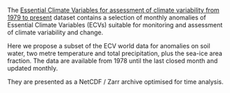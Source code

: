 The [Essential Climate Variables for assessment of climate variability from 1979 to present](https://confluence.ecmwf.int/display/CKB/Essential+Climate+Variables+for+assessment+of+climate+variability+from+1979+to+present%3A+Product+user+guide) dataset contains
a selection of monthly anomalies of
Essential Climate Variables (ECVs) suitable for monitoring and assessment of climate variability and change.

<!---Selection criteria are based on accuracy and temporal consistency on monthly to decadal time scales.
The ECV data products in this set have been estimated from climate reanalyses ERA-Interim and ERA5,
and, depending on the source, may have been adjusted to account for biases and other known deficiencies.

Data sources and adjustment methods used are described in the Product User Guide, as are various particulars
such as the baseline periods used to calculate monthly climatologies and the corresponding anomalies.

The statistics provided are monthly average fields, climatologies and anomalies,
as well as 12-month running mean anomalies.

Climatologies and anomalies are calculated with respect to two reference periods

1. 1981-2010 (ERA5 and ERA-Int) and
2. 1991-2020 (ERA5 only).

The C3S monthly climate bulletin (https://climate.copernicus.eu/climate-bulletins) provides
an assessment of the monthly state of the climate with an emphasis on the European geographical domain.
This data record is used as the basis for these monthly bulletins.--->

Here we propose a subset of the ECV world data for anomalies on soil water, two metre temperature and total precipitation, plus the sea-ice area fraction. The data are available from 1978 until the last closed month and updated monthly.

They are presented as a NetCDF / Zarr archive optimised for time analysis.
